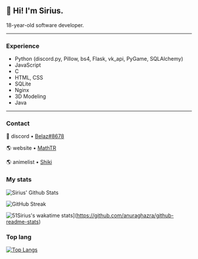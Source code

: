 ## 👋 **Hi! I'm Sirius.**  

18-year-old software developer.

---

### Experience

- Python (discord.py, Pillow, bs4, Flask, vk_api, PyGame, SQLAlchemy)  
- JavaScript
- С
- HTML, CSS  
- SQLite
- Nginx
- 3D Modeling
- Java

---

### Contact


💬 discord • [Belaz#8678](https://discord.bio/p/belaz)

🌎 website • [MathTR](http://46.17.105.8/)

🌎 animelist • [Shiki](https://shikimori.one/NightGod)



### My stats


![Sirius' Github Stats](https://github-readme-stats.vercel.app/api?username=51Sirius&hide=issues,prs&show_icons=true&theme=radical)


![GitHub Streak](https://github-readme-streak-stats.herokuapp.com/?user=51Sirius&show_icons=true&theme=radical)

![51Sirius's wakatime stats](https://github-readme-stats.vercel.app/api/wakatime?username=51Sirius&layout=compact&langs_count=10&show_icons=true&theme=radical)](https://github.com/anuraghazra/github-readme-stats)

### Top lang

[![Top Langs](https://github-readme-stats.vercel.app/api/top-langs/?username=51Sirius&show_icons=true&theme=radical)](https://github.com/anuraghazra/github-readme-stats)
